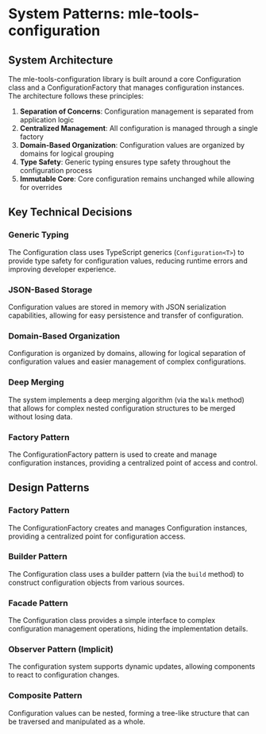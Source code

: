 # System Patterns: mle-tools-configuration

## System Architecture
The mle-tools-configuration library is built around a core Configuration class and a ConfigurationFactory that manages configuration instances. The architecture follows these principles:

1. **Separation of Concerns**: Configuration management is separated from application logic
2. **Centralized Management**: All configuration is managed through a single factory
3. **Domain-Based Organization**: Configuration values are organized by domains for logical grouping
4. **Type Safety**: Generic typing ensures type safety throughout the configuration process
5. **Immutable Core**: Core configuration remains unchanged while allowing for overrides

## Key Technical Decisions

### Generic Typing
The Configuration class uses TypeScript generics (`Configuration<T>`) to provide type safety for configuration values, reducing runtime errors and improving developer experience.

### JSON-Based Storage
Configuration values are stored in memory with JSON serialization capabilities, allowing for easy persistence and transfer of configuration.

### Domain-Based Organization
Configuration is organized by domains, allowing for logical separation of configuration values and easier management of complex configurations.

### Deep Merging
The system implements a deep merging algorithm (via the `Walk` method) that allows for complex nested configuration structures to be merged without losing data.

### Factory Pattern
The ConfigurationFactory pattern is used to create and manage configuration instances, providing a centralized point of access and control.

## Design Patterns

### Factory Pattern
The ConfigurationFactory creates and manages Configuration instances, providing a centralized point for configuration access.

### Builder Pattern
The Configuration class uses a builder pattern (via the `build` method) to construct configuration objects from various sources.

### Facade Pattern
The Configuration class provides a simple interface to complex configuration management operations, hiding the implementation details.

### Observer Pattern (Implicit)
The configuration system supports dynamic updates, allowing components to react to configuration changes.

### Composite Pattern
Configuration values can be nested, forming a tree-like structure that can be traversed and manipulated as a whole.
